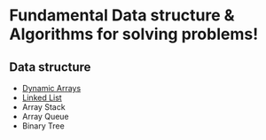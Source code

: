 # Fundamental Data structure & Algorithms for solving problems!
## Data structure
- [Dynamic Arrays][dymanic_arrays]
- [Linked List][linked_list]
- Array Stack
- Array Queue
- Binary Tree

[dymanic_arrays]:https://github.com/democracyKim/CS_Study/tree/main/Data_Structure/01_Dynamic_Arrays
[linked_list]:https://github.com/democracyKim/CS_Study/tree/main/Data_Structure/02_Linked_List